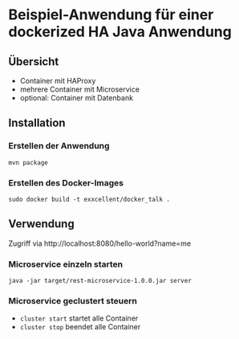# Beispiel-Anwendung für einer dockerized HA Java Anwendung

## Übersicht
- Container mit HAProxy
- mehrere Container mit Microservice
- optional: Container mit Datenbank

## Installation

### Erstellen der Anwendung

    mvn package

### Erstellen des Docker-Images

    sudo docker build -t exxcellent/docker_talk .


## Verwendung

Zugriff via http://localhost:8080/hello-world?name=me

### Microservice einzeln starten

    java -jar target/rest-microservice-1.0.0.jar server

### Microservice geclustert steuern

- ```cluster start``` startet alle Container
- ```cluster stop``` beendet alle Container
